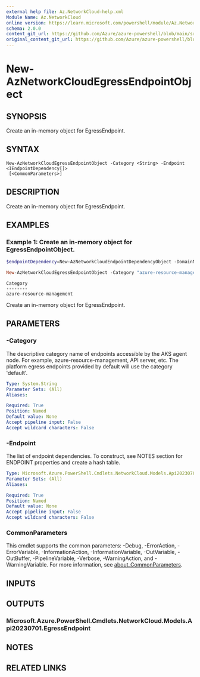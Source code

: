 ```yaml
---
external help file: Az.NetworkCloud-help.xml
Module Name: Az.NetworkCloud
online version: https://learn.microsoft.com/powershell/module/Az.NetworkCloud/new-AzNetworkCloudEgressEndpointObject
schema: 2.0.0
content_git_url: https://github.com/Azure/azure-powershell/blob/main/src/NetworkCloud/NetworkCloud/help/New-AzNetworkCloudEgressEndpointObject.md
original_content_git_url: https://github.com/Azure/azure-powershell/blob/main/src/NetworkCloud/NetworkCloud/help/New-AzNetworkCloudEgressEndpointObject.md
---
```


# New-AzNetworkCloudEgressEndpointObject

## SYNOPSIS
Create an in-memory object for EgressEndpoint.

## SYNTAX

```
New-AzNetworkCloudEgressEndpointObject -Category <String> -Endpoint <IEndpointDependency[]>
 [<CommonParameters>]
```

## DESCRIPTION
Create an in-memory object for EgressEndpoint.

## EXAMPLES

### Example 1: Create an in-memory object for EgressEndpointObject.
```powershell
$endpointDependency=New-AzNetworkCloudEndpointDependencyObject -DomainName domainName -Port 1234

New-AzNetworkCloudEgressEndpointObject -Category "azure-resource-management" -Endpoint ($endpointDependency)
```

```output
Category
--------
azure-resource-management
```

Create an in-memory object for EgressEndpoint.

## PARAMETERS

### -Category
The descriptive category name of endpoints accessible by the AKS agent node.
For example, azure-resource-management, API server, etc.
The platform egress endpoints provided by default will use the category 'default'.

```yaml
Type: System.String
Parameter Sets: (All)
Aliases:

Required: True
Position: Named
Default value: None
Accept pipeline input: False
Accept wildcard characters: False
```

### -Endpoint
The list of endpoint dependencies.
To construct, see NOTES section for ENDPOINT properties and create a hash table.

```yaml
Type: Microsoft.Azure.PowerShell.Cmdlets.NetworkCloud.Models.Api20230701.IEndpointDependency[]
Parameter Sets: (All)
Aliases:

Required: True
Position: Named
Default value: None
Accept pipeline input: False
Accept wildcard characters: False
```

### CommonParameters
This cmdlet supports the common parameters: -Debug, -ErrorAction, -ErrorVariable, -InformationAction, -InformationVariable, -OutVariable, -OutBuffer, -PipelineVariable, -Verbose, -WarningAction, and -WarningVariable. For more information, see [about_CommonParameters](http://go.microsoft.com/fwlink/?LinkID=113216).

## INPUTS

## OUTPUTS

### Microsoft.Azure.PowerShell.Cmdlets.NetworkCloud.Models.Api20230701.EgressEndpoint

## NOTES

## RELATED LINKS
